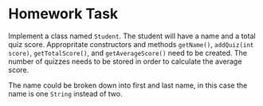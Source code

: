 # Homework Task

Implement a class named `Student`. The student will have a name and a total quiz score. Appropritate constructors and methods `getName()`, `addQuiz(int score)`, `getTotalScore()`, and `getAverageScore()` need to be created. The number of quizzes needs to be stored in order to calculate the average score.

The name could be broken down into first and last name, in this case the name is one `String` instead of two. 

